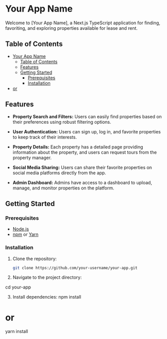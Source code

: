 # Your App Name

Welcome to [Your App Name], a Next.js TypeScript application for finding, favoriting, and exploring properties available for lease and rent.

## Table of Contents

- [Your App Name](#your-app-name)
  - [Table of Contents](#table-of-contents)
  - [Features](#features)
  - [Getting Started](#getting-started)
    - [Prerequisites](#prerequisites)
    - [Installation](#installation)
- [or](#or)

## Features

- **Property Search and Filters:** Users can easily find properties based on their preferences using robust filtering options.

- **User Authentication:** Users can sign up, log in, and favorite properties to keep track of their interests.

- **Property Details:** Each property has a detailed page providing information about the property, and users can request tours from the property manager.

- **Social Media Sharing:** Users can share their favorite properties on social media platforms directly from the app.

- **Admin Dashboard:** Admins have access to a dashboard to upload, manage, and monitor properties on the platform.

## Getting Started

### Prerequisites

- [Node.js](https://nodejs.org/)
- [npm](https://www.npmjs.com/) or [Yarn](https://yarnpkg.com/)

### Installation

1. Clone the repository:

   ```bash
   git clone https://github.com/your-username/your-app.git
   ```

2. Navigate to the project directory:

cd your-app

3. Install dependencies:
   npm install

# or

yarn install
